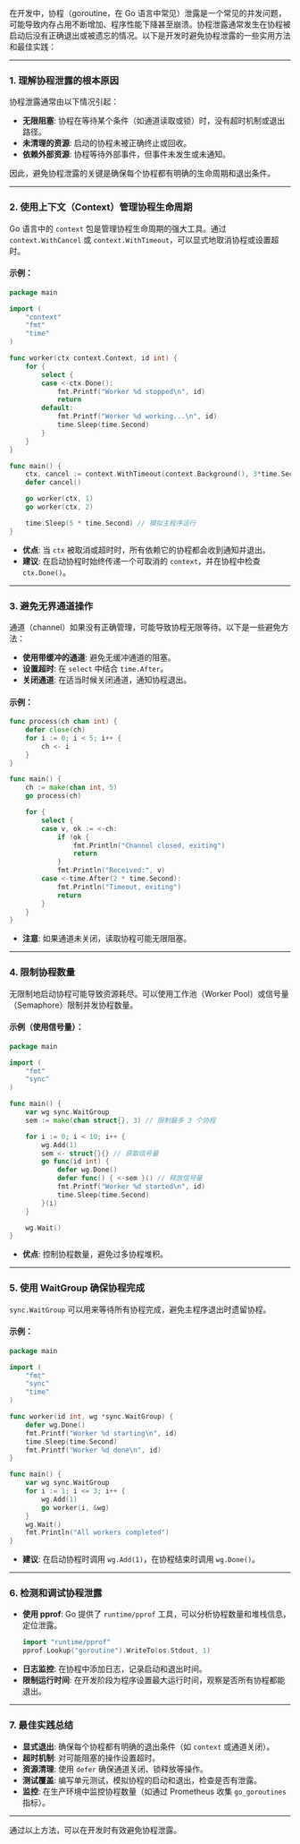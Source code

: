 在开发中，协程（goroutine，在 Go 语言中常见）泄露是一个常见的并发问题，可能导致内存占用不断增加、程序性能下降甚至崩溃。协程泄露通常发生在协程被启动后没有正确退出或被遗忘的情况。以下是开发时避免协程泄露的一些实用方法和最佳实践：

---

### 1. **理解协程泄露的根本原因**

协程泄露通常由以下情况引起：

- **无限阻塞**: 协程在等待某个条件（如通道读取或锁）时，没有超时机制或退出路径。
- **未清理的资源**: 启动的协程未被正确终止或回收。
- **依赖外部资源**: 协程等待外部事件，但事件未发生或未通知。

因此，避免协程泄露的关键是确保每个协程都有明确的生命周期和退出条件。

---

### 2. **使用上下文（Context）管理协程生命周期**

Go 语言中的 `context` 包是管理协程生命周期的强大工具。通过 `context.WithCancel` 或 `context.WithTimeout`，可以显式地取消协程或设置超时。

#### 示例：

```go
package main

import (
	"context"
	"fmt"
	"time"
)

func worker(ctx context.Context, id int) {
	for {
		select {
		case <-ctx.Done():
			fmt.Printf("Worker %d stopped\n", id)
			return
		default:
			fmt.Printf("Worker %d working...\n", id)
			time.Sleep(time.Second)
		}
	}
}

func main() {
	ctx, cancel := context.WithTimeout(context.Background(), 3*time.Second)
	defer cancel()

	go worker(ctx, 1)
	go worker(ctx, 2)

	time.Sleep(5 * time.Second) // 模拟主程序运行
}
```

- **优点**: 当 `ctx` 被取消或超时时，所有依赖它的协程都会收到通知并退出。
- **建议**: 在启动协程时始终传递一个可取消的 `context`，并在协程中检查 `ctx.Done()`。

---

### 3. **避免无界通道操作**

通道（channel）如果没有正确管理，可能导致协程无限等待。以下是一些避免方法：

- **使用带缓冲的通道**: 避免无缓冲通道的阻塞。
- **设置超时**: 在 `select` 中结合 `time.After`。
- **关闭通道**: 在适当时候关闭通道，通知协程退出。

#### 示例：

```go
func process(ch chan int) {
	defer close(ch)
	for i := 0; i < 5; i++ {
		ch <- i
	}
}

func main() {
	ch := make(chan int, 5)
	go process(ch)

	for {
		select {
		case v, ok := <-ch:
			if !ok {
				fmt.Println("Channel closed, exiting")
				return
			}
			fmt.Println("Received:", v)
		case <-time.After(2 * time.Second):
			fmt.Println("Timeout, exiting")
			return
		}
	}
}
```

- **注意**: 如果通道未关闭，读取协程可能无限阻塞。

---

### 4. **限制协程数量**

无限制地启动协程可能导致资源耗尽。可以使用工作池（Worker Pool）或信号量（Semaphore）限制并发协程数量。

#### 示例（使用信号量）：

```go
package main

import (
	"fmt"
	"sync"
)

func main() {
	var wg sync.WaitGroup
	sem := make(chan struct{}, 3) // 限制最多 3 个协程

	for i := 0; i < 10; i++ {
		wg.Add(1)
		sem <- struct{}{} // 获取信号量
		go func(id int) {
			defer wg.Done()
			defer func() { <-sem }() // 释放信号量
			fmt.Printf("Worker %d started\n", id)
			time.Sleep(time.Second)
		}(i)
	}

	wg.Wait()
}
```

- **优点**: 控制协程数量，避免过多协程堆积。

---

### 5. **使用 WaitGroup 确保协程完成**

`sync.WaitGroup` 可以用来等待所有协程完成，避免主程序退出时遗留协程。

#### 示例：

```go
package main

import (
	"fmt"
	"sync"
	"time"
)

func worker(id int, wg *sync.WaitGroup) {
	defer wg.Done()
	fmt.Printf("Worker %d starting\n", id)
	time.Sleep(time.Second)
	fmt.Printf("Worker %d done\n", id)
}

func main() {
	var wg sync.WaitGroup
	for i := 1; i <= 3; i++ {
		wg.Add(1)
		go worker(i, &wg)
	}
	wg.Wait()
	fmt.Println("All workers completed")
}
```

- **建议**: 在启动协程时调用 `wg.Add(1)`，在协程结束时调用 `wg.Done()`。

---

### 6. **检测和调试协程泄露**

- **使用 pprof**: Go 提供了 `runtime/pprof` 工具，可以分析协程数量和堆栈信息，定位泄露。
  ```go
  import "runtime/pprof"
  pprof.Lookup("goroutine").WriteTo(os.Stdout, 1)
  ```
- **日志监控**: 在协程中添加日志，记录启动和退出时间。
- **限制运行时间**: 在开发阶段为程序设置最大运行时间，观察是否所有协程都能退出。

---

### 7. **最佳实践总结**

- **显式退出**: 确保每个协程都有明确的退出条件（如 `context` 或通道关闭）。
- **超时机制**: 对可能阻塞的操作设置超时。
- **资源清理**: 使用 `defer` 确保通道关闭、锁释放等操作。
- **测试覆盖**: 编写单元测试，模拟协程的启动和退出，检查是否有泄露。
- **监控**: 在生产环境中监控协程数量（如通过 Prometheus 收集 `go_goroutines` 指标）。

---

通过以上方法，可以在开发时有效避免协程泄露。
